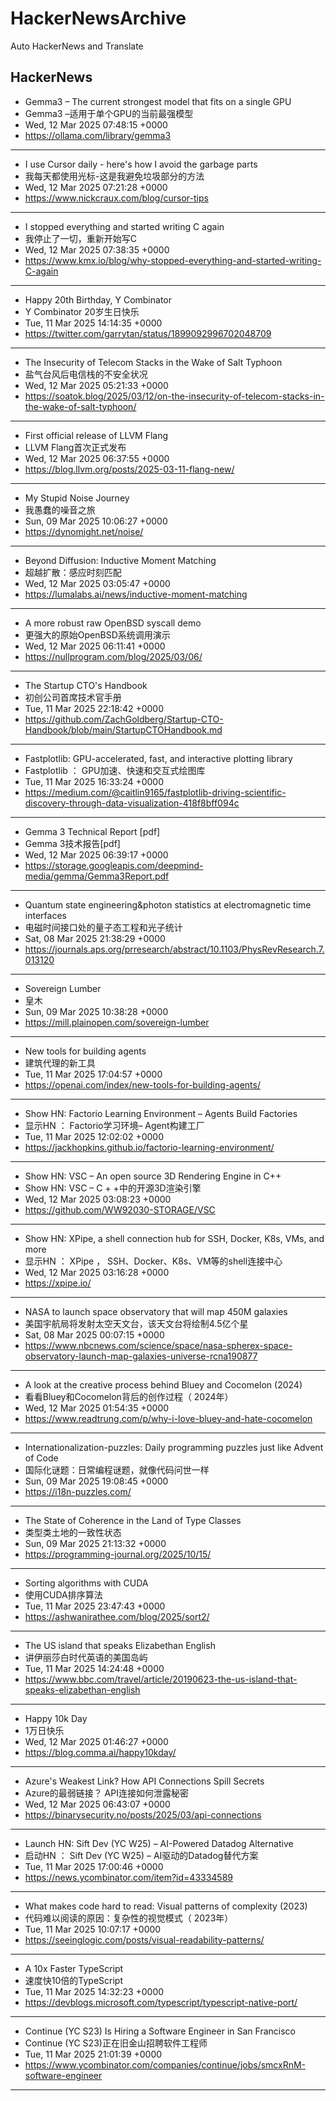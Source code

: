 # HackerNewsArchive
Auto HackerNews and Translate

## HackerNews
* Gemma3 – The current strongest model that fits on a single GPU
* Gemma3 –适用于单个GPU的当前最强模型
* Wed, 12 Mar 2025 07:48:15 +0000
* https://ollama.com/library/gemma3
----
* I use Cursor daily - here's how I avoid the garbage parts
* 我每天都使用光标-这是我避免垃圾部分的方法
* Wed, 12 Mar 2025 07:21:28 +0000
* https://www.nickcraux.com/blog/cursor-tips
----
* I stopped everything and started writing C again
* 我停止了一切，重新开始写C
* Wed, 12 Mar 2025 07:38:35 +0000
* https://www.kmx.io/blog/why-stopped-everything-and-started-writing-C-again
----
* Happy 20th Birthday, Y Combinator
* Y Combinator 20岁生日快乐
* Tue, 11 Mar 2025 14:14:35 +0000
* https://twitter.com/garrytan/status/1899092996702048709
----
* The Insecurity of Telecom Stacks in the Wake of Salt Typhoon
* 盐气台风后电信栈的不安全状况
* Wed, 12 Mar 2025 05:21:33 +0000
* https://soatok.blog/2025/03/12/on-the-insecurity-of-telecom-stacks-in-the-wake-of-salt-typhoon/
----
* First official release of LLVM Flang
* LLVM Flang首次正式发布
* Wed, 12 Mar 2025 06:37:55 +0000
* https://blog.llvm.org/posts/2025-03-11-flang-new/
----
* My Stupid Noise Journey
* 我愚蠢的噪音之旅
* Sun, 09 Mar 2025 10:06:27 +0000
* https://dynomight.net/noise/
----
* Beyond Diffusion: Inductive Moment Matching
* 超越扩散：感应时刻匹配
* Wed, 12 Mar 2025 03:05:47 +0000
* https://lumalabs.ai/news/inductive-moment-matching
----
* A more robust raw OpenBSD syscall demo
* 更强大的原始OpenBSD系统调用演示
* Wed, 12 Mar 2025 06:11:41 +0000
* https://nullprogram.com/blog/2025/03/06/
----
* The Startup CTO's Handbook
* 初创公司首席技术官手册
* Tue, 11 Mar 2025 22:18:42 +0000
* https://github.com/ZachGoldberg/Startup-CTO-Handbook/blob/main/StartupCTOHandbook.md
----
* Fastplotlib: GPU-accelerated, fast, and interactive plotting library
* Fastplotlib ： GPU加速、快速和交互式绘图库
* Tue, 11 Mar 2025 16:33:24 +0000
* https://medium.com/@caitlin9165/fastplotlib-driving-scientific-discovery-through-data-visualization-418f8bff094c
----
* Gemma 3 Technical Report [pdf]
* Gemma 3技术报告[pdf]
* Wed, 12 Mar 2025 06:39:17 +0000
* https://storage.googleapis.com/deepmind-media/gemma/Gemma3Report.pdf
----
* Quantum state engineering&photon statistics at electromagnetic time interfaces
* 电磁时间接口处的量子态工程和光子统计
* Sat, 08 Mar 2025 21:38:29 +0000
* https://journals.aps.org/prresearch/abstract/10.1103/PhysRevResearch.7.013120
----
* Sovereign Lumber
* 皇木
* Sun, 09 Mar 2025 10:38:28 +0000
* https://mill.plainopen.com/sovereign-lumber
----
* New tools for building agents
* 建筑代理的新工具
* Tue, 11 Mar 2025 17:04:57 +0000
* https://openai.com/index/new-tools-for-building-agents/
----
* Show HN: Factorio Learning Environment – Agents Build Factories
* 显示HN ： Factorio学习环境– Agent构建工厂
* Tue, 11 Mar 2025 12:02:02 +0000
* https://jackhopkins.github.io/factorio-learning-environment/
----
* Show HN: VSC – An open source 3D Rendering Engine in C++
* Show HN: VSC – C + +中的开源3D渲染引擎
* Wed, 12 Mar 2025 03:08:23 +0000
* https://github.com/WW92030-STORAGE/VSC
----
* Show HN: XPipe, a shell connection hub for SSH, Docker, K8s, VMs, and more
* 显示HN ： XPipe ， SSH、Docker、K8s、VM等的shell连接中心
* Wed, 12 Mar 2025 03:16:28 +0000
* https://xpipe.io/
----
* NASA to launch space observatory that will map 450M galaxies
* 美国宇航局将发射太空天文台，该天文台将绘制4.5亿个星
* Sat, 08 Mar 2025 00:07:15 +0000
* https://www.nbcnews.com/science/space/nasa-spherex-space-observatory-launch-map-galaxies-universe-rcna190877
----
* A look at the creative process behind Bluey and Cocomelon (2024)
* 看看Bluey和Cocomelon背后的创作过程（ 2024年）
* Wed, 12 Mar 2025 01:54:35 +0000
* https://www.readtrung.com/p/why-i-love-bluey-and-hate-cocomelon
----
* Internationalization-puzzles: Daily programming puzzles just like Advent of Code
* 国际化谜题：日常编程谜题，就像代码问世一样
* Sun, 09 Mar 2025 19:08:45 +0000
* https://i18n-puzzles.com/
----
* The State of Coherence in the Land of Type Classes
* 类型类土地的一致性状态
* Sun, 09 Mar 2025 21:13:32 +0000
* https://programming-journal.org/2025/10/15/
----
* Sorting algorithms with CUDA
* 使用CUDA排序算法
* Tue, 11 Mar 2025 23:47:43 +0000
* https://ashwanirathee.com/blog/2025/sort2/
----
* The US island that speaks Elizabethan English
* 讲伊丽莎白时代英语的美国岛屿
* Tue, 11 Mar 2025 14:24:48 +0000
* https://www.bbc.com/travel/article/20190623-the-us-island-that-speaks-elizabethan-english
----
* Happy 10k Day
* 1万日快乐
* Wed, 12 Mar 2025 01:46:27 +0000
* https://blog.comma.ai/happy10kday/
----
* Azure's Weakest Link? How API Connections Spill Secrets
* Azure的最弱链接？ API连接如何泄露秘密
* Wed, 12 Mar 2025 06:43:07 +0000
* https://binarysecurity.no/posts/2025/03/api-connections
----
* Launch HN: Sift Dev (YC W25) – AI-Powered Datadog Alternative
* 启动HN ： Sift Dev (YC W25) – AI驱动的Datadog替代方案
* Tue, 11 Mar 2025 17:00:46 +0000
* https://news.ycombinator.com/item?id=43334589
----
* What makes code hard to read: Visual patterns of complexity (2023)
* 代码难以阅读的原因：复杂性的视觉模式（ 2023年）
* Tue, 11 Mar 2025 10:07:17 +0000
* https://seeinglogic.com/posts/visual-readability-patterns/
----
* A 10x Faster TypeScript
* 速度快10倍的TypeScript
* Tue, 11 Mar 2025 14:32:23 +0000
* https://devblogs.microsoft.com/typescript/typescript-native-port/
----
* Continue (YC S23) Is Hiring a Software Engineer in San Francisco
* Continue (YC S23)正在旧金山招聘软件工程师
* Tue, 11 Mar 2025 21:01:39 +0000
* https://www.ycombinator.com/companies/continue/jobs/smcxRnM-software-engineer
----

